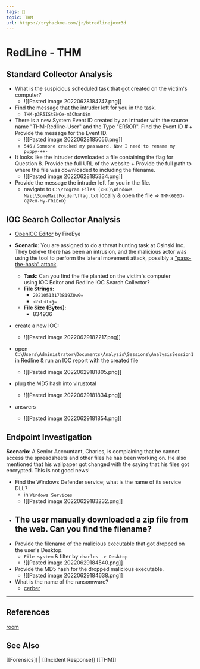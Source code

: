 ```yaml
---
tags: 🥷
topic: THM
url: https://tryhackme.com/jr/btredlinejoxr3d
---
```


# RedLine - THM

## Standard Collector Analysis

- What is the suspicious scheduled task that got created on the victim's computer?
	- ![[Pasted image 20220628184747.png]]
- Find the message that the intruder left for you in the task.
	- `THM-p3R5IStENCe-m3Chani$m`
- There is a new System Event ID created by an intruder with the source name "THM-Redline-User" and the Type "ERROR". Find the Event ID # + Provide the message for the Event ID.
	- ![[Pasted image 20220628185056.png]]
	- `546` / `Someone cracked my password. Now I need to rename my puppy-++-`
- It looks like the intruder downloaded a file containing the flag for Question 8. Provide the full URL of the website + Provide the full path to where the file was downloaded to including the filename.
	- ![[Pasted image 20220628185334.png]]
- Provide the message the intruder left for you in the file.
	- navigate to `C:\Program Files (x86)\Windows Mail\SomeMailFolder\flag.txt` locally & open the file => `THM{600D-C@7cH-My-FR1EnD}`

## IOC Search Collector Analysis
- [OpenIOC Editor](https://fireeye.market/apps/211404) by FireEye

- **Scenario**: You are assigned to do a threat hunting task at Osinski Inc. They believe there has been an intrusion, and the malicious actor was using the tool to perform the lateral movement attack, possibly a ["pass-the-hash" attack](https://secureteam.co.uk/articles/information-assurance/what-is-a-pass-the-hash-attack/).
	- **Task**: Can you find the file planted on the victim's computer using IOC Editor and Redline IOC Search Collector?
	- **File Strings:** 
		- `20210513173819Z0w0=`
		- `<?<L<T<g=`
	- **File Size (Bytes)**:
		- 834936
- create a new IOC:
	- ![[Pasted image 20220629182217.png]]
- open `C:\Users\Administrator\Documents\Analysis\Sessions\AnalysisSession1` in Redline & run an IOC report with the created file
	- ![[Pasted image 20220629181805.png]]
- plug the MD5 hash into virustotal
	- ![[Pasted image 20220629181834.png]]
- answers
	- ![[Pasted image 20220629181854.png]]

## Endpoint Investigation
**Scenario**: A Senior Accountant, Charles, is complaining that he cannot access the spreadsheets and other files he has been working on. He also mentioned that his wallpaper got changed with the saying that his files got encrypted. This is not good news!

- Find the Windows Defender service; what is the name of its service DLL?
	- in `Windows Services`
	- ![[Pasted image 20220629183232.png]]
- The user manually downloaded a zip file from the web. Can you find the filename?
	- 
- Provide the filename of the malicious executable that got dropped on the user's Desktop.
	- `File system` & filter by `charles -> Desktop`
	- ![[Pasted image 20220629184540.png]]
- Provide the MD5 hash for the dropped malicious executable.
	- ![[Pasted image 20220629184638.png]]
- What is the name of the ransomware?
	- [cerber](https://blog.malwarebytes.com/threat-analysis/2016/03/cerber-ransomware-new-but-mature/)

---

## References
[room](https://tryhackme.com/jr/btredlinejoxr3d)

## See Also
[[Forensics]] | [[Incident Response]]
[[THM]]
